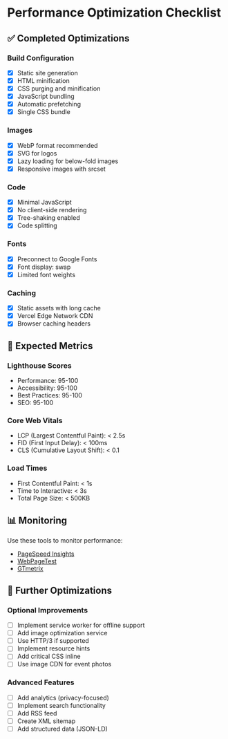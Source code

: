# Performance Optimization Checklist

## ✅ Completed Optimizations

### Build Configuration
- [x] Static site generation
- [x] HTML minification
- [x] CSS purging and minification
- [x] JavaScript bundling
- [x] Automatic prefetching
- [x] Single CSS bundle

### Images
- [x] WebP format recommended
- [x] SVG for logos
- [x] Lazy loading for below-fold images
- [x] Responsive images with srcset

### Code
- [x] Minimal JavaScript
- [x] No client-side rendering
- [x] Tree-shaking enabled
- [x] Code splitting

### Fonts
- [x] Preconnect to Google Fonts
- [x] Font display: swap
- [x] Limited font weights

### Caching
- [x] Static assets with long cache
- [x] Vercel Edge Network CDN
- [x] Browser caching headers

## 🎯 Expected Metrics

### Lighthouse Scores
- Performance: 95-100
- Accessibility: 95-100
- Best Practices: 95-100
- SEO: 95-100

### Core Web Vitals
- LCP (Largest Contentful Paint): < 2.5s
- FID (First Input Delay): < 100ms
- CLS (Cumulative Layout Shift): < 0.1

### Load Times
- First Contentful Paint: < 1s
- Time to Interactive: < 3s
- Total Page Size: < 500KB

## 📊 Monitoring

Use these tools to monitor performance:
- [PageSpeed Insights](https://pagespeed.web.dev/)
- [WebPageTest](https://www.webpagetest.org/)
- [GTmetrix](https://gtmetrix.com/)

## 🚀 Further Optimizations

### Optional Improvements
- [ ] Implement service worker for offline support
- [ ] Add image optimization service
- [ ] Use HTTP/3 if supported
- [ ] Implement resource hints
- [ ] Add critical CSS inline
- [ ] Use image CDN for event photos

### Advanced Features
- [ ] Add analytics (privacy-focused)
- [ ] Implement search functionality
- [ ] Add RSS feed
- [ ] Create XML sitemap
- [ ] Add structured data (JSON-LD)